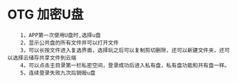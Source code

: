 OTG 加密U盘
================================================

        1，APP第一次使用U盘时,选择u盘
        2，显示公共盘的所有文件并可以打开文件
        3，可以长按文件进入复选界面，选择玩之后可以复制剪切删除，还可以新建文件夹，还可以选择云储存共享文件到云端
        4，可以点击主目录第一栏私密空间，登录成功后进入私有盘，私有盘功能和共有盘一样。
        5，连续登录失败九次后销毁u盘